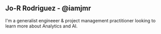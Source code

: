 ## Jo-R Rodriguez - @iamjmr

I'm a generalist engineeer & project management practitioner looking to learn more about Analytics and AI. 


